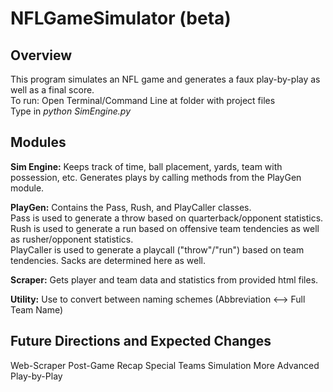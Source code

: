 # NFLGameSimulator (beta)

## Overview
This program simulates an NFL game and generates a faux play-by-play as well as a final score.
</br>
To run: 
  Open Terminal/Command Line at folder with project files </br>
  Type in *python SimEngine.py*

## Modules

**Sim Engine:** 
Keeps track of time, ball placement, yards, team with possession, etc. Generates plays by calling methods from the PlayGen module.<br/>

**PlayGen:**
Contains the Pass, Rush, and PlayCaller classes.<br/>
Pass is used to generate a throw based on quarterback/opponent statistics.<br/>
Rush is used to generate a run based on offensive team tendencies as well as rusher/opponent statistics.<br/>
PlayCaller is used to generate a playcall ("throw"/"run") based on team tendencies. Sacks are determined here as well.<br/>

**Scraper:**
Gets player and team data and statistics from provided html files.<br/>

**Utility:**
Use to convert between naming schemes (Abbreviation <--> Full Team Name)<br/>

## Future Directions and Expected Changes
  Web-Scraper
  Post-Game Recap
  Special Teams Simulation
  More Advanced Play-by-Play
